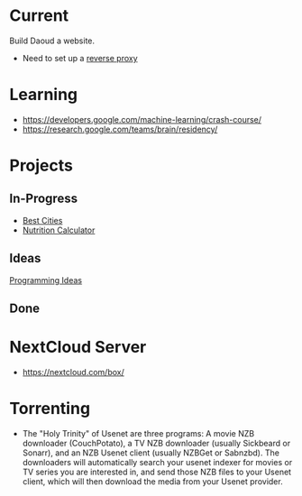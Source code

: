 <!-- TITLE: Tech -->
<!-- SUBTITLE: A quick summary of Tech -->
# Current
Build Daoud a website.
* Need to set up a [reverse proxy](https://github.com/nodejitsu/node-http-proxy)
# Learning
* https://developers.google.com/machine-learning/crash-course/
* https://research.google.com/teams/brain/residency/
# Projects
## In-Progress
* [Best Cities](/home/tech/projects/current/best-cities)
* [Nutrition Calculator](/home/tech/projects/current/nutrition-calculator)
## Ideas
[Programming Ideas](/home/tech/ideas)
## Done

# NextCloud Server
* https://nextcloud.com/box/

# Torrenting
* The "Holy Trinity" of Usenet are three programs: A movie NZB downloader (CouchPotato), a TV NZB downloader (usually Sickbeard or Sonarr), and an NZB Usenet client (usually NZBGet or Sabnzbd). The downloaders will automatically search your usenet indexer for movies or TV series you are interested in, and send those NZB files to your Usenet client, which will then download the media from your Usenet provider.